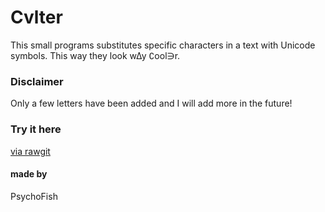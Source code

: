 # Cvlter
This small programs substitutes specific characters in a text with Unicode symbols.
This way they look w∆y ∁ool∋r.

### Disclaimer
Only a few letters have been added and I will add more in the future!

### Try it here
[via rawgit](https://rawgit.com/if13b023/Cvlter/master/culter.html)

#### made by
PsychoFish
